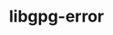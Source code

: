 ---
title: "libgpg-error"
layout: cache
categories: [package, develop]
meta: {"versions": ["1.50"], "compilers": ["gcc@=11.4.0", "gcc@=7.3.1", "gcc@=7.5.0", "gcc@=9.4.0", "oneapi@=2024.2.1"], "oss": ["amzn2", "ubuntu18.04", "ubuntu20.04", "ubuntu22.04"], "platforms": ["linux"], "targets": ["aarch64", "neoverse_n1", "neoverse_v1", "neoverse_v2", "ppc64le", "x86_64_v3"], "stacks": ["aws-isc", "aws-isc-aarch64", "e4s", "e4s-neoverse-v2", "e4s-neoverse_v1", "e4s-oneapi", "e4s-power", "radiuss", "root", "tutorial"], "num_specs": 51, "num_specs_by_stack": {"aws-isc-aarch64": 10, "root": 51, "aws-isc": 5, "radiuss": 5, "e4s-power": 5, "e4s-neoverse_v1": 5, "e4s-neoverse-v2": 5, "e4s": 5, "tutorial": 6, "e4s-oneapi": 5}}
spec_details: [{"hash": "ta5lwwmpmymlbk63h72ytfx62i3klobr", "compiler": "gcc@=7.3.1", "versions": ["1.50"], "os": "amzn2", "platform": "linux", "target": "aarch64", "variants": ["build_system=autotools", "patches=0b2a0ff"], "stacks": ["aws-isc-aarch64", "root"], "size": "-", "tarball": "https://binaries.spack.io/develop/build_cache/linux-amzn2-aarch64/gcc-7.3.1/libgpg-error-1.50/linux-amzn2-aarch64-gcc-7.3.1-libgpg-error-1.50-ta5lwwmpmymlbk63h72ytfx62i3klobr.spack"}, {"hash": "nsjl7okcc2gyec5u2shuafiaei6mk6su", "compiler": "gcc@=7.3.1", "versions": ["1.50"], "os": "amzn2", "platform": "linux", "target": "aarch64", "variants": ["build_system=autotools", "patches=0b2a0ff"], "stacks": ["aws-isc-aarch64", "root"], "size": "-", "tarball": "https://binaries.spack.io/develop/build_cache/linux-amzn2-aarch64/gcc-7.3.1/libgpg-error-1.50/linux-amzn2-aarch64-gcc-7.3.1-libgpg-error-1.50-nsjl7okcc2gyec5u2shuafiaei6mk6su.spack"}, {"hash": "x3ky4ymrsg2zxxiz6xutqu4h6t7gn263", "compiler": "gcc@=7.3.1", "versions": ["1.50"], "os": "amzn2", "platform": "linux", "target": "aarch64", "variants": ["build_system=autotools", "patches=0b2a0ff"], "stacks": ["aws-isc-aarch64", "root"], "size": "-", "tarball": "https://binaries.spack.io/develop/build_cache/linux-amzn2-aarch64/gcc-7.3.1/libgpg-error-1.50/linux-amzn2-aarch64-gcc-7.3.1-libgpg-error-1.50-x3ky4ymrsg2zxxiz6xutqu4h6t7gn263.spack"}, {"hash": "234atgbhciorpufjv2ftimeh6ggtoqj3", "compiler": "gcc@=7.3.1", "versions": ["1.50"], "os": "amzn2", "platform": "linux", "target": "aarch64", "variants": ["build_system=autotools", "patches=0b2a0ff"], "stacks": ["aws-isc-aarch64", "root"], "size": "-", "tarball": "https://binaries.spack.io/develop/build_cache/linux-amzn2-aarch64/gcc-7.3.1/libgpg-error-1.50/linux-amzn2-aarch64-gcc-7.3.1-libgpg-error-1.50-234atgbhciorpufjv2ftimeh6ggtoqj3.spack"}, {"hash": "xo3obnawxjvjdvfjll2qmkzegl2bafed", "compiler": "gcc@=7.3.1", "versions": ["1.50"], "os": "amzn2", "platform": "linux", "target": "aarch64", "variants": ["build_system=autotools", "patches=0b2a0ff"], "stacks": ["aws-isc-aarch64", "root"], "size": "-", "tarball": "https://binaries.spack.io/develop/build_cache/linux-amzn2-aarch64/gcc-7.3.1/libgpg-error-1.50/linux-amzn2-aarch64-gcc-7.3.1-libgpg-error-1.50-xo3obnawxjvjdvfjll2qmkzegl2bafed.spack"}, {"hash": "stf5onx6puqqmtorjojnsbzj6hiprs7e", "compiler": "gcc@=7.3.1", "versions": ["1.50"], "os": "amzn2", "platform": "linux", "target": "neoverse_n1", "variants": ["build_system=autotools", "patches=0b2a0ff"], "stacks": ["aws-isc-aarch64", "root"], "size": "-", "tarball": "https://binaries.spack.io/develop/build_cache/linux-amzn2-neoverse_n1/gcc-7.3.1/libgpg-error-1.50/linux-amzn2-neoverse_n1-gcc-7.3.1-libgpg-error-1.50-stf5onx6puqqmtorjojnsbzj6hiprs7e.spack"}, {"hash": "pxfxyevrzjjcdsxvkphpii5dlavtpli4", "compiler": "gcc@=7.3.1", "versions": ["1.50"], "os": "amzn2", "platform": "linux", "target": "neoverse_n1", "variants": ["build_system=autotools", "patches=0b2a0ff"], "stacks": ["aws-isc-aarch64", "root"], "size": "-", "tarball": "https://binaries.spack.io/develop/build_cache/linux-amzn2-neoverse_n1/gcc-7.3.1/libgpg-error-1.50/linux-amzn2-neoverse_n1-gcc-7.3.1-libgpg-error-1.50-pxfxyevrzjjcdsxvkphpii5dlavtpli4.spack"}, {"hash": "v3wbwl6kby3i2hjnfeqpzpxa7ansjelc", "compiler": "gcc@=7.3.1", "versions": ["1.50"], "os": "amzn2", "platform": "linux", "target": "neoverse_n1", "variants": ["build_system=autotools", "patches=0b2a0ff"], "stacks": ["aws-isc-aarch64", "root"], "size": "-", "tarball": "https://binaries.spack.io/develop/build_cache/linux-amzn2-neoverse_n1/gcc-7.3.1/libgpg-error-1.50/linux-amzn2-neoverse_n1-gcc-7.3.1-libgpg-error-1.50-v3wbwl6kby3i2hjnfeqpzpxa7ansjelc.spack"}, {"hash": "45wemukzfy5yuy4u65gqriz4qojulhfv", "compiler": "gcc@=7.3.1", "versions": ["1.50"], "os": "amzn2", "platform": "linux", "target": "neoverse_n1", "variants": ["build_system=autotools", "patches=0b2a0ff"], "stacks": ["aws-isc-aarch64", "root"], "size": "-", "tarball": "https://binaries.spack.io/develop/build_cache/linux-amzn2-neoverse_n1/gcc-7.3.1/libgpg-error-1.50/linux-amzn2-neoverse_n1-gcc-7.3.1-libgpg-error-1.50-45wemukzfy5yuy4u65gqriz4qojulhfv.spack"}, {"hash": "zkplz3pyo7c22ddswrv66x7arhhgdvgj", "compiler": "gcc@=7.3.1", "versions": ["1.50"], "os": "amzn2", "platform": "linux", "target": "neoverse_n1", "variants": ["build_system=autotools", "patches=0b2a0ff"], "stacks": ["aws-isc-aarch64", "root"], "size": "-", "tarball": "https://binaries.spack.io/develop/build_cache/linux-amzn2-neoverse_n1/gcc-7.3.1/libgpg-error-1.50/linux-amzn2-neoverse_n1-gcc-7.3.1-libgpg-error-1.50-zkplz3pyo7c22ddswrv66x7arhhgdvgj.spack"}, {"hash": "uvw2dvu3jtk23u6zvhqshoq7ubmi5zeb", "compiler": "gcc@=7.3.1", "versions": ["1.50"], "os": "amzn2", "platform": "linux", "target": "x86_64_v3", "variants": ["build_system=autotools", "patches=0b2a0ff"], "stacks": ["aws-isc", "root"], "size": "-", "tarball": "https://binaries.spack.io/develop/build_cache/linux-amzn2-x86_64_v3/gcc-7.3.1/libgpg-error-1.50/linux-amzn2-x86_64_v3-gcc-7.3.1-libgpg-error-1.50-uvw2dvu3jtk23u6zvhqshoq7ubmi5zeb.spack"}, {"hash": "pl45iagzm7uxtw5zl525y7fov7cdkhbp", "compiler": "gcc@=7.3.1", "versions": ["1.50"], "os": "amzn2", "platform": "linux", "target": "x86_64_v3", "variants": ["build_system=autotools", "patches=0b2a0ff"], "stacks": ["aws-isc", "root"], "size": "-", "tarball": "https://binaries.spack.io/develop/build_cache/linux-amzn2-x86_64_v3/gcc-7.3.1/libgpg-error-1.50/linux-amzn2-x86_64_v3-gcc-7.3.1-libgpg-error-1.50-pl45iagzm7uxtw5zl525y7fov7cdkhbp.spack"}, {"hash": "gcwgzs4swcrsincrpj4z7tccjr7jli3r", "compiler": "gcc@=7.3.1", "versions": ["1.50"], "os": "amzn2", "platform": "linux", "target": "x86_64_v3", "variants": ["build_system=autotools", "patches=0b2a0ff"], "stacks": ["aws-isc", "root"], "size": "-", "tarball": "https://binaries.spack.io/develop/build_cache/linux-amzn2-x86_64_v3/gcc-7.3.1/libgpg-error-1.50/linux-amzn2-x86_64_v3-gcc-7.3.1-libgpg-error-1.50-gcwgzs4swcrsincrpj4z7tccjr7jli3r.spack"}, {"hash": "gqrgsbp62fika2oqgh7v3c36yok4k34y", "compiler": "gcc@=7.3.1", "versions": ["1.50"], "os": "amzn2", "platform": "linux", "target": "x86_64_v3", "variants": ["build_system=autotools", "patches=0b2a0ff"], "stacks": ["aws-isc", "root"], "size": "-", "tarball": "https://binaries.spack.io/develop/build_cache/linux-amzn2-x86_64_v3/gcc-7.3.1/libgpg-error-1.50/linux-amzn2-x86_64_v3-gcc-7.3.1-libgpg-error-1.50-gqrgsbp62fika2oqgh7v3c36yok4k34y.spack"}, {"hash": "3lih6ghlzn2wcn7c6fci3brz46uwum46", "compiler": "gcc@=7.3.1", "versions": ["1.50"], "os": "amzn2", "platform": "linux", "target": "x86_64_v3", "variants": ["build_system=autotools", "patches=0b2a0ff"], "stacks": ["aws-isc", "root"], "size": "-", "tarball": "https://binaries.spack.io/develop/build_cache/linux-amzn2-x86_64_v3/gcc-7.3.1/libgpg-error-1.50/linux-amzn2-x86_64_v3-gcc-7.3.1-libgpg-error-1.50-3lih6ghlzn2wcn7c6fci3brz46uwum46.spack"}, {"hash": "fgezbhusr4yloenm3nviyj2pj44bqlv7", "compiler": "gcc@=7.5.0", "versions": ["1.50"], "os": "ubuntu18.04", "platform": "linux", "target": "x86_64_v3", "variants": ["build_system=autotools", "patches=0b2a0ff"], "stacks": ["radiuss", "root"], "size": "-", "tarball": "https://binaries.spack.io/develop/build_cache/linux-ubuntu18.04-x86_64_v3/gcc-7.5.0/libgpg-error-1.50/linux-ubuntu18.04-x86_64_v3-gcc-7.5.0-libgpg-error-1.50-fgezbhusr4yloenm3nviyj2pj44bqlv7.spack"}, {"hash": "sqfsldw45vatrq4q5e6n6td3lz3g6sxt", "compiler": "gcc@=7.5.0", "versions": ["1.50"], "os": "ubuntu18.04", "platform": "linux", "target": "x86_64_v3", "variants": ["build_system=autotools", "patches=0b2a0ff"], "stacks": ["radiuss", "root"], "size": "-", "tarball": "https://binaries.spack.io/develop/build_cache/linux-ubuntu18.04-x86_64_v3/gcc-7.5.0/libgpg-error-1.50/linux-ubuntu18.04-x86_64_v3-gcc-7.5.0-libgpg-error-1.50-sqfsldw45vatrq4q5e6n6td3lz3g6sxt.spack"}, {"hash": "snr5ywm2ahhorpicljga5o7k7bzu7t4a", "compiler": "gcc@=7.5.0", "versions": ["1.50"], "os": "ubuntu18.04", "platform": "linux", "target": "x86_64_v3", "variants": ["build_system=autotools", "patches=0b2a0ff"], "stacks": ["radiuss", "root"], "size": "-", "tarball": "https://binaries.spack.io/develop/build_cache/linux-ubuntu18.04-x86_64_v3/gcc-7.5.0/libgpg-error-1.50/linux-ubuntu18.04-x86_64_v3-gcc-7.5.0-libgpg-error-1.50-snr5ywm2ahhorpicljga5o7k7bzu7t4a.spack"}, {"hash": "37hh3ywczjdrjy24cdpvu4nmjywdenzs", "compiler": "gcc@=7.5.0", "versions": ["1.50"], "os": "ubuntu18.04", "platform": "linux", "target": "x86_64_v3", "variants": ["build_system=autotools", "patches=0b2a0ff"], "stacks": ["radiuss", "root"], "size": "-", "tarball": "https://binaries.spack.io/develop/build_cache/linux-ubuntu18.04-x86_64_v3/gcc-7.5.0/libgpg-error-1.50/linux-ubuntu18.04-x86_64_v3-gcc-7.5.0-libgpg-error-1.50-37hh3ywczjdrjy24cdpvu4nmjywdenzs.spack"}, {"hash": "25hahk2dfuq2g5kamwg5g45x4ktfwk57", "compiler": "gcc@=7.5.0", "versions": ["1.50"], "os": "ubuntu18.04", "platform": "linux", "target": "x86_64_v3", "variants": ["build_system=autotools", "patches=0b2a0ff"], "stacks": ["radiuss", "root"], "size": "-", "tarball": "https://binaries.spack.io/develop/build_cache/linux-ubuntu18.04-x86_64_v3/gcc-7.5.0/libgpg-error-1.50/linux-ubuntu18.04-x86_64_v3-gcc-7.5.0-libgpg-error-1.50-25hahk2dfuq2g5kamwg5g45x4ktfwk57.spack"}, {"hash": "5ysokyrwxt6jlydij5sg2mjjw72pue3t", "compiler": "gcc@=9.4.0", "versions": ["1.50"], "os": "ubuntu20.04", "platform": "linux", "target": "ppc64le", "variants": ["build_system=autotools", "patches=0b2a0ff"], "stacks": ["e4s-power", "root"], "size": "-", "tarball": "https://binaries.spack.io/develop/build_cache/linux-ubuntu20.04-ppc64le/gcc-9.4.0/libgpg-error-1.50/linux-ubuntu20.04-ppc64le-gcc-9.4.0-libgpg-error-1.50-5ysokyrwxt6jlydij5sg2mjjw72pue3t.spack"}, {"hash": "pcub74qvht77ejqkzxjvi2i3fvcrfxe4", "compiler": "gcc@=9.4.0", "versions": ["1.50"], "os": "ubuntu20.04", "platform": "linux", "target": "ppc64le", "variants": ["build_system=autotools", "patches=0b2a0ff"], "stacks": ["e4s-power", "root"], "size": "-", "tarball": "https://binaries.spack.io/develop/build_cache/linux-ubuntu20.04-ppc64le/gcc-9.4.0/libgpg-error-1.50/linux-ubuntu20.04-ppc64le-gcc-9.4.0-libgpg-error-1.50-pcub74qvht77ejqkzxjvi2i3fvcrfxe4.spack"}, {"hash": "7ojl5niecvgs47s27n5pqf5mtvri3vw5", "compiler": "gcc@=9.4.0", "versions": ["1.50"], "os": "ubuntu20.04", "platform": "linux", "target": "ppc64le", "variants": ["build_system=autotools", "patches=0b2a0ff"], "stacks": ["e4s-power", "root"], "size": "-", "tarball": "https://binaries.spack.io/develop/build_cache/linux-ubuntu20.04-ppc64le/gcc-9.4.0/libgpg-error-1.50/linux-ubuntu20.04-ppc64le-gcc-9.4.0-libgpg-error-1.50-7ojl5niecvgs47s27n5pqf5mtvri3vw5.spack"}, {"hash": "sanuu2iitst4eumcwu52uwdubvyjzerm", "compiler": "gcc@=9.4.0", "versions": ["1.50"], "os": "ubuntu20.04", "platform": "linux", "target": "ppc64le", "variants": ["build_system=autotools", "patches=0b2a0ff"], "stacks": ["e4s-power", "root"], "size": "-", "tarball": "https://binaries.spack.io/develop/build_cache/linux-ubuntu20.04-ppc64le/gcc-9.4.0/libgpg-error-1.50/linux-ubuntu20.04-ppc64le-gcc-9.4.0-libgpg-error-1.50-sanuu2iitst4eumcwu52uwdubvyjzerm.spack"}, {"hash": "6oq6rvnrdq6a6wdljyzlrixol6mjpycw", "compiler": "gcc@=9.4.0", "versions": ["1.50"], "os": "ubuntu20.04", "platform": "linux", "target": "ppc64le", "variants": ["build_system=autotools", "patches=0b2a0ff"], "stacks": ["e4s-power", "root"], "size": "-", "tarball": "https://binaries.spack.io/develop/build_cache/linux-ubuntu20.04-ppc64le/gcc-9.4.0/libgpg-error-1.50/linux-ubuntu20.04-ppc64le-gcc-9.4.0-libgpg-error-1.50-6oq6rvnrdq6a6wdljyzlrixol6mjpycw.spack"}, {"hash": "ermjyvrx4enq5d47fia24elqpk7xpqhy", "compiler": "gcc@=11.4.0", "versions": ["1.50"], "os": "ubuntu22.04", "platform": "linux", "target": "neoverse_v1", "variants": ["build_system=autotools", "patches=0b2a0ff"], "stacks": ["e4s-neoverse_v1", "root"], "size": "-", "tarball": "https://binaries.spack.io/develop/build_cache/linux-ubuntu22.04-neoverse_v1/gcc-11.4.0/libgpg-error-1.50/linux-ubuntu22.04-neoverse_v1-gcc-11.4.0-libgpg-error-1.50-ermjyvrx4enq5d47fia24elqpk7xpqhy.spack"}, {"hash": "6qmtagtrrhdu27qqit5q7imlfi5luykz", "compiler": "gcc@=11.4.0", "versions": ["1.50"], "os": "ubuntu22.04", "platform": "linux", "target": "neoverse_v1", "variants": ["build_system=autotools", "patches=0b2a0ff"], "stacks": ["e4s-neoverse_v1", "root"], "size": "-", "tarball": "https://binaries.spack.io/develop/build_cache/linux-ubuntu22.04-neoverse_v1/gcc-11.4.0/libgpg-error-1.50/linux-ubuntu22.04-neoverse_v1-gcc-11.4.0-libgpg-error-1.50-6qmtagtrrhdu27qqit5q7imlfi5luykz.spack"}, {"hash": "xojv7ivpjdrncspszt6uuywlncxo54rh", "compiler": "gcc@=11.4.0", "versions": ["1.50"], "os": "ubuntu22.04", "platform": "linux", "target": "neoverse_v1", "variants": ["build_system=autotools", "patches=0b2a0ff"], "stacks": ["e4s-neoverse_v1", "root"], "size": "-", "tarball": "https://binaries.spack.io/develop/build_cache/linux-ubuntu22.04-neoverse_v1/gcc-11.4.0/libgpg-error-1.50/linux-ubuntu22.04-neoverse_v1-gcc-11.4.0-libgpg-error-1.50-xojv7ivpjdrncspszt6uuywlncxo54rh.spack"}, {"hash": "yqx67c64mxvtjg3lva2bu7vytrfgnmt6", "compiler": "gcc@=11.4.0", "versions": ["1.50"], "os": "ubuntu22.04", "platform": "linux", "target": "neoverse_v1", "variants": ["build_system=autotools", "patches=0b2a0ff"], "stacks": ["e4s-neoverse_v1", "root"], "size": "-", "tarball": "https://binaries.spack.io/develop/build_cache/linux-ubuntu22.04-neoverse_v1/gcc-11.4.0/libgpg-error-1.50/linux-ubuntu22.04-neoverse_v1-gcc-11.4.0-libgpg-error-1.50-yqx67c64mxvtjg3lva2bu7vytrfgnmt6.spack"}, {"hash": "zhblqhbbqpghzwx4aw6zondsuqpgqzko", "compiler": "gcc@=11.4.0", "versions": ["1.50"], "os": "ubuntu22.04", "platform": "linux", "target": "neoverse_v1", "variants": ["build_system=autotools", "patches=0b2a0ff"], "stacks": ["e4s-neoverse_v1", "root"], "size": "-", "tarball": "https://binaries.spack.io/develop/build_cache/linux-ubuntu22.04-neoverse_v1/gcc-11.4.0/libgpg-error-1.50/linux-ubuntu22.04-neoverse_v1-gcc-11.4.0-libgpg-error-1.50-zhblqhbbqpghzwx4aw6zondsuqpgqzko.spack"}, {"hash": "7pax4dawony6ovfqxrva4ntft5j7dvmo", "compiler": "gcc@=11.4.0", "versions": ["1.50"], "os": "ubuntu22.04", "platform": "linux", "target": "neoverse_v2", "variants": ["build_system=autotools", "patches=0b2a0ff"], "stacks": ["e4s-neoverse-v2", "root"], "size": "-", "tarball": "https://binaries.spack.io/develop/build_cache/linux-ubuntu22.04-neoverse_v2/gcc-11.4.0/libgpg-error-1.50/linux-ubuntu22.04-neoverse_v2-gcc-11.4.0-libgpg-error-1.50-7pax4dawony6ovfqxrva4ntft5j7dvmo.spack"}, {"hash": "tminw5zuru2alu7dsw3iav4fztt2rvg5", "compiler": "gcc@=11.4.0", "versions": ["1.50"], "os": "ubuntu22.04", "platform": "linux", "target": "neoverse_v2", "variants": ["build_system=autotools", "patches=0b2a0ff"], "stacks": ["e4s-neoverse-v2", "root"], "size": "-", "tarball": "https://binaries.spack.io/develop/build_cache/linux-ubuntu22.04-neoverse_v2/gcc-11.4.0/libgpg-error-1.50/linux-ubuntu22.04-neoverse_v2-gcc-11.4.0-libgpg-error-1.50-tminw5zuru2alu7dsw3iav4fztt2rvg5.spack"}, {"hash": "oyyxsknyz6gmvddydnzpmeyvkvpuiw6e", "compiler": "gcc@=11.4.0", "versions": ["1.50"], "os": "ubuntu22.04", "platform": "linux", "target": "neoverse_v2", "variants": ["build_system=autotools", "patches=0b2a0ff"], "stacks": ["e4s-neoverse-v2", "root"], "size": "-", "tarball": "https://binaries.spack.io/develop/build_cache/linux-ubuntu22.04-neoverse_v2/gcc-11.4.0/libgpg-error-1.50/linux-ubuntu22.04-neoverse_v2-gcc-11.4.0-libgpg-error-1.50-oyyxsknyz6gmvddydnzpmeyvkvpuiw6e.spack"}, {"hash": "ix36khjim5ddt75muo7iulzyknn2xyjv", "compiler": "gcc@=11.4.0", "versions": ["1.50"], "os": "ubuntu22.04", "platform": "linux", "target": "neoverse_v2", "variants": ["build_system=autotools", "patches=0b2a0ff"], "stacks": ["e4s-neoverse-v2", "root"], "size": "-", "tarball": "https://binaries.spack.io/develop/build_cache/linux-ubuntu22.04-neoverse_v2/gcc-11.4.0/libgpg-error-1.50/linux-ubuntu22.04-neoverse_v2-gcc-11.4.0-libgpg-error-1.50-ix36khjim5ddt75muo7iulzyknn2xyjv.spack"}, {"hash": "lbbp2o676baoaj7x3gpwo6yxf4qaxpwe", "compiler": "gcc@=11.4.0", "versions": ["1.50"], "os": "ubuntu22.04", "platform": "linux", "target": "neoverse_v2", "variants": ["build_system=autotools", "patches=0b2a0ff"], "stacks": ["e4s-neoverse-v2", "root"], "size": "-", "tarball": "https://binaries.spack.io/develop/build_cache/linux-ubuntu22.04-neoverse_v2/gcc-11.4.0/libgpg-error-1.50/linux-ubuntu22.04-neoverse_v2-gcc-11.4.0-libgpg-error-1.50-lbbp2o676baoaj7x3gpwo6yxf4qaxpwe.spack"}, {"hash": "xuye5bevaha2mazxlut3b7leycxrvslr", "compiler": "gcc@=11.4.0", "versions": ["1.50"], "os": "ubuntu22.04", "platform": "linux", "target": "x86_64_v3", "variants": ["build_system=autotools", "patches=0b2a0ff"], "stacks": ["e4s", "root"], "size": "-", "tarball": "https://binaries.spack.io/develop/build_cache/linux-ubuntu22.04-x86_64_v3/gcc-11.4.0/libgpg-error-1.50/linux-ubuntu22.04-x86_64_v3-gcc-11.4.0-libgpg-error-1.50-xuye5bevaha2mazxlut3b7leycxrvslr.spack"}, {"hash": "e43t6fgv4m7ubcihkl4sukovyvueockv", "compiler": "gcc@=11.4.0", "versions": ["1.50"], "os": "ubuntu22.04", "platform": "linux", "target": "x86_64_v3", "variants": ["build_system=autotools", "patches=0b2a0ff"], "stacks": ["e4s", "root"], "size": "-", "tarball": "https://binaries.spack.io/develop/build_cache/linux-ubuntu22.04-x86_64_v3/gcc-11.4.0/libgpg-error-1.50/linux-ubuntu22.04-x86_64_v3-gcc-11.4.0-libgpg-error-1.50-e43t6fgv4m7ubcihkl4sukovyvueockv.spack"}, {"hash": "x2vzltirjynrvtm2mlvgupm6blotbfrh", "compiler": "gcc@=11.4.0", "versions": ["1.50"], "os": "ubuntu22.04", "platform": "linux", "target": "x86_64_v3", "variants": ["build_system=autotools", "patches=0b2a0ff"], "stacks": ["e4s", "root"], "size": "-", "tarball": "https://binaries.spack.io/develop/build_cache/linux-ubuntu22.04-x86_64_v3/gcc-11.4.0/libgpg-error-1.50/linux-ubuntu22.04-x86_64_v3-gcc-11.4.0-libgpg-error-1.50-x2vzltirjynrvtm2mlvgupm6blotbfrh.spack"}, {"hash": "sd7gdpaspvgmeymabuaxh7a5zzpzdrqa", "compiler": "gcc@=11.4.0", "versions": ["1.50"], "os": "ubuntu22.04", "platform": "linux", "target": "x86_64_v3", "variants": ["build_system=autotools", "patches=0b2a0ff"], "stacks": ["e4s", "root"], "size": "-", "tarball": "https://binaries.spack.io/develop/build_cache/linux-ubuntu22.04-x86_64_v3/gcc-11.4.0/libgpg-error-1.50/linux-ubuntu22.04-x86_64_v3-gcc-11.4.0-libgpg-error-1.50-sd7gdpaspvgmeymabuaxh7a5zzpzdrqa.spack"}, {"hash": "x5l7lgzoj2iou353sanxttislsfewapo", "compiler": "gcc@=11.4.0", "versions": ["1.50"], "os": "ubuntu22.04", "platform": "linux", "target": "x86_64_v3", "variants": ["build_system=autotools", "patches=0b2a0ff"], "stacks": ["e4s", "root"], "size": "-", "tarball": "https://binaries.spack.io/develop/build_cache/linux-ubuntu22.04-x86_64_v3/gcc-11.4.0/libgpg-error-1.50/linux-ubuntu22.04-x86_64_v3-gcc-11.4.0-libgpg-error-1.50-x5l7lgzoj2iou353sanxttislsfewapo.spack"}, {"hash": "eovqzvgs4s7s2p6akrlhcxmmjqavllhh", "compiler": "gcc@=11.4.0", "versions": ["1.50"], "os": "ubuntu22.04", "platform": "linux", "target": "x86_64_v3", "variants": ["build_system=autotools", "patches=0b2a0ff"], "stacks": ["tutorial", "root"], "size": "-", "tarball": "https://binaries.spack.io/develop/build_cache/linux-ubuntu22.04-x86_64_v3/gcc-11.4.0/libgpg-error-1.50/linux-ubuntu22.04-x86_64_v3-gcc-11.4.0-libgpg-error-1.50-eovqzvgs4s7s2p6akrlhcxmmjqavllhh.spack"}, {"hash": "ivshy2b63u7qpadrs426pksejzzyomc6", "compiler": "gcc@=11.4.0", "versions": ["1.50"], "os": "ubuntu22.04", "platform": "linux", "target": "x86_64_v3", "variants": ["build_system=autotools", "patches=0b2a0ff"], "stacks": ["tutorial", "root"], "size": "-", "tarball": "https://binaries.spack.io/develop/build_cache/linux-ubuntu22.04-x86_64_v3/gcc-11.4.0/libgpg-error-1.50/linux-ubuntu22.04-x86_64_v3-gcc-11.4.0-libgpg-error-1.50-ivshy2b63u7qpadrs426pksejzzyomc6.spack"}, {"hash": "3mdctgbzsyumcewln2rx7z7zkylzequr", "compiler": "gcc@=11.4.0", "versions": ["1.50"], "os": "ubuntu22.04", "platform": "linux", "target": "x86_64_v3", "variants": ["build_system=autotools", "patches=0b2a0ff"], "stacks": ["tutorial", "root"], "size": "-", "tarball": "https://binaries.spack.io/develop/build_cache/linux-ubuntu22.04-x86_64_v3/gcc-11.4.0/libgpg-error-1.50/linux-ubuntu22.04-x86_64_v3-gcc-11.4.0-libgpg-error-1.50-3mdctgbzsyumcewln2rx7z7zkylzequr.spack"}, {"hash": "ys3e5qdpue3dfrucyzu4pvatpblt3alq", "compiler": "gcc@=11.4.0", "versions": ["1.50"], "os": "ubuntu22.04", "platform": "linux", "target": "x86_64_v3", "variants": ["build_system=autotools", "patches=0b2a0ff"], "stacks": ["tutorial", "root"], "size": "-", "tarball": "https://binaries.spack.io/develop/build_cache/linux-ubuntu22.04-x86_64_v3/gcc-11.4.0/libgpg-error-1.50/linux-ubuntu22.04-x86_64_v3-gcc-11.4.0-libgpg-error-1.50-ys3e5qdpue3dfrucyzu4pvatpblt3alq.spack"}, {"hash": "654q2hbjs4ptsrl4zxxfef6gvr6jqltt", "compiler": "gcc@=11.4.0", "versions": ["1.50"], "os": "ubuntu22.04", "platform": "linux", "target": "x86_64_v3", "variants": ["build_system=autotools", "patches=0b2a0ff"], "stacks": ["tutorial", "root"], "size": "-", "tarball": "https://binaries.spack.io/develop/build_cache/linux-ubuntu22.04-x86_64_v3/gcc-11.4.0/libgpg-error-1.50/linux-ubuntu22.04-x86_64_v3-gcc-11.4.0-libgpg-error-1.50-654q2hbjs4ptsrl4zxxfef6gvr6jqltt.spack"}, {"hash": "pdfn2yhnvk5tqplxrnxoows5dcocrwd3", "compiler": "gcc@=11.4.0", "versions": ["1.50"], "os": "ubuntu22.04", "platform": "linux", "target": "x86_64_v3", "variants": ["build_system=autotools", "patches=0b2a0ff"], "stacks": ["tutorial", "root"], "size": "-", "tarball": "https://binaries.spack.io/develop/build_cache/linux-ubuntu22.04-x86_64_v3/gcc-11.4.0/libgpg-error-1.50/linux-ubuntu22.04-x86_64_v3-gcc-11.4.0-libgpg-error-1.50-pdfn2yhnvk5tqplxrnxoows5dcocrwd3.spack"}, {"hash": "i343v4h2cukzhbq76glxgt5wlnnaoyvr", "compiler": "oneapi@=2024.2.1", "versions": ["1.50"], "os": "ubuntu22.04", "platform": "linux", "target": "x86_64_v3", "variants": ["build_system=autotools", "patches=0b2a0ff"], "stacks": ["e4s-oneapi", "root"], "size": "-", "tarball": "https://binaries.spack.io/develop/build_cache/linux-ubuntu22.04-x86_64_v3/oneapi-2024.2.1/libgpg-error-1.50/linux-ubuntu22.04-x86_64_v3-oneapi-2024.2.1-libgpg-error-1.50-i343v4h2cukzhbq76glxgt5wlnnaoyvr.spack"}, {"hash": "3j6udg77qatd73z7n4ui3lcc2m7veoaa", "compiler": "oneapi@=2024.2.1", "versions": ["1.50"], "os": "ubuntu22.04", "platform": "linux", "target": "x86_64_v3", "variants": ["build_system=autotools", "patches=0b2a0ff"], "stacks": ["e4s-oneapi", "root"], "size": "-", "tarball": "https://binaries.spack.io/develop/build_cache/linux-ubuntu22.04-x86_64_v3/oneapi-2024.2.1/libgpg-error-1.50/linux-ubuntu22.04-x86_64_v3-oneapi-2024.2.1-libgpg-error-1.50-3j6udg77qatd73z7n4ui3lcc2m7veoaa.spack"}, {"hash": "oqym5vfatmvxohnvveopaofpy6yc27uo", "compiler": "oneapi@=2024.2.1", "versions": ["1.50"], "os": "ubuntu22.04", "platform": "linux", "target": "x86_64_v3", "variants": ["build_system=autotools", "patches=0b2a0ff"], "stacks": ["e4s-oneapi", "root"], "size": "-", "tarball": "https://binaries.spack.io/develop/build_cache/linux-ubuntu22.04-x86_64_v3/oneapi-2024.2.1/libgpg-error-1.50/linux-ubuntu22.04-x86_64_v3-oneapi-2024.2.1-libgpg-error-1.50-oqym5vfatmvxohnvveopaofpy6yc27uo.spack"}, {"hash": "5nemksyuhicve6qqhroiagn24yi665ir", "compiler": "oneapi@=2024.2.1", "versions": ["1.50"], "os": "ubuntu22.04", "platform": "linux", "target": "x86_64_v3", "variants": ["build_system=autotools", "patches=0b2a0ff"], "stacks": ["e4s-oneapi", "root"], "size": "-", "tarball": "https://binaries.spack.io/develop/build_cache/linux-ubuntu22.04-x86_64_v3/oneapi-2024.2.1/libgpg-error-1.50/linux-ubuntu22.04-x86_64_v3-oneapi-2024.2.1-libgpg-error-1.50-5nemksyuhicve6qqhroiagn24yi665ir.spack"}, {"hash": "2wuay2y72ccwg3qcz5lpfe5347qw3sle", "compiler": "oneapi@=2024.2.1", "versions": ["1.50"], "os": "ubuntu22.04", "platform": "linux", "target": "x86_64_v3", "variants": ["build_system=autotools", "patches=0b2a0ff"], "stacks": ["e4s-oneapi", "root"], "size": "-", "tarball": "https://binaries.spack.io/develop/build_cache/linux-ubuntu22.04-x86_64_v3/oneapi-2024.2.1/libgpg-error-1.50/linux-ubuntu22.04-x86_64_v3-oneapi-2024.2.1-libgpg-error-1.50-2wuay2y72ccwg3qcz5lpfe5347qw3sle.spack"}]
---